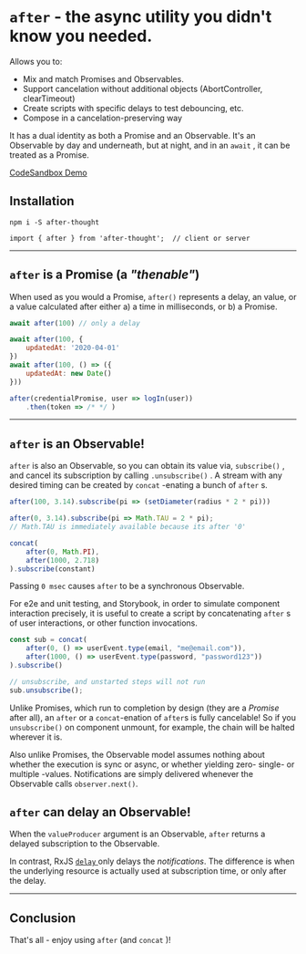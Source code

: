 # `after` - the async utility you didn't know you needed.

Allows you to:
* Mix and match Promises and Observables.
* Support cancelation without additional objects (AbortController, clearTimeout)
* Create scripts with specific delays to test debouncing, etc.
* Compose in a cancelation-preserving way

It has a dual identity as both a Promise and an Observable. It's an Observable by day and underneath, but at night, and in an `await` , it can be treated as a Promise.

[CodeSandbox Demo](https://codesandbox.io/s/after-thought-docs-v9z4nw)

## Installation

```
npm i -S after-thought

import { after } from 'after-thought';  // client or server
```

---

## `after` is a Promise (a _"thenable"_)

When used as you would a Promise, `after()` represents a delay, an value, or a value calculated after either a) a time in milliseconds, or b) a Promise.

```js
await after(100) // only a delay

await after(100, {
    updatedAt: '2020-04-01'
})
await after(100, () => ({
    updatedAt: new Date()
}))

after(credentialPromise, user => logIn(user))
    .then(token => /* */ )
```

---

## `after` is an Observable!

`after` is also an Observable, so you can obtain its value via, `subscribe()` , and cancel its subscription by calling `.unsubscribe()` . A stream with any desired timing can be created by `concat` -enating a bunch of `after` s.

```js
after(100, 3.14).subscribe(pi => (setDiameter(radius * 2 * pi)))

after(0, 3.14).subscribe(pi => Math.TAU = 2 * pi);
// Math.TAU is immediately available because its after '0'

concat(
    after(0, Math.PI),
    after(1000, 2.718)
).subscribe(constant)
```

Passing `0 msec` causes `after` to be a synchronous Observable. 

For e2e and unit testing, and Storybook, in order to simulate component interaction precisely, it is useful to create a script by concatenating `after` s of user interactions, or other function invocations.

```js
const sub = concat(
    after(0, () => userEvent.type(email, "me@email.com")),
    after(1000, () => userEvent.type(password, "password123"))
).subscribe()

// unsubscribe, and unstarted steps will not run
sub.unsubscribe();
```
Unlike Promises, which run to completion by design (they are a _Promise_ after all), an `after` or a `concat`-enation of `after`s is fully cancelable! So if you `unsubscribe()` on component unmount, for example, the chain will be halted wherever it is.

Also unlike Promises, the Observable model assumes nothing about whether the execution is sync or async, or whether yielding zero- single- or multiple -values. Notifications are simply delivered whenever the Observable calls `observer.next()`.

## `after` can delay an Observable!

When the `valueProducer` argument is an Observable, `after` returns a delayed subscription to the Observable. 

In contrast, RxJS [ `delay` ](https://rxjs.dev/api/operators/delay) only delays the _notifications_. The difference is when the underlying resource is actually used at subscription time, or only after the delay.

---

## Conclusion

That's all - enjoy using `after` (and `concat` )!

